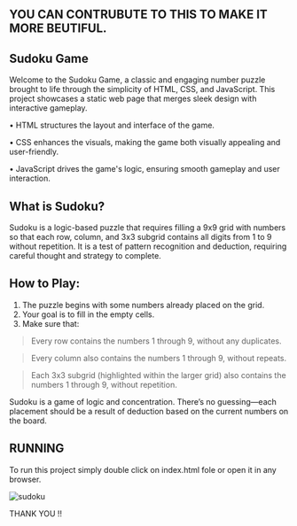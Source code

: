 ## YOU CAN CONTRUBUTE TO THIS TO MAKE IT MORE BEUTIFUL.

## Sudoku Game
Welcome to the Sudoku Game, a classic and engaging number puzzle brought to life through the simplicity of HTML, CSS, and JavaScript. This project showcases a static web page that merges sleek design with interactive gameplay.

•	HTML structures the layout and interface of the game.

•	CSS enhances the visuals, making the game both visually appealing and user-friendly.

•	JavaScript drives the game's logic, ensuring smooth gameplay and user interaction.

## What is Sudoku?
Sudoku is a logic-based puzzle that requires filling a 9x9 grid with numbers so that each row, column, and 3x3 subgrid contains all digits from 1 to 9 without repetition. It is a test of pattern recognition and deduction, requiring careful thought and strategy to complete.

## How to Play:
1.	The puzzle begins with some numbers already placed on the grid.
2.	Your goal is to fill in the empty cells.
3.	Make sure that:
   > Every row contains the numbers 1 through 9, without any duplicates.

   > Every column also contains the numbers 1 through 9, without repeats.

   > Each 3x3 subgrid (highlighted within the larger grid) also contains the numbers 1 through 9, without repetition.

Sudoku is a game of logic and concentration. There’s no guessing—each placement should be a result of deduction based on the current numbers on the board.

## RUNNING
To run this project simply double click on index.html fole or open it in any browser.

![sudoku](https://user-images.githubusercontent.com/115169849/194346512-d6dcf5ab-a51a-48e7-a65e-31684623edfb.JPG)



THANK YOU !!
